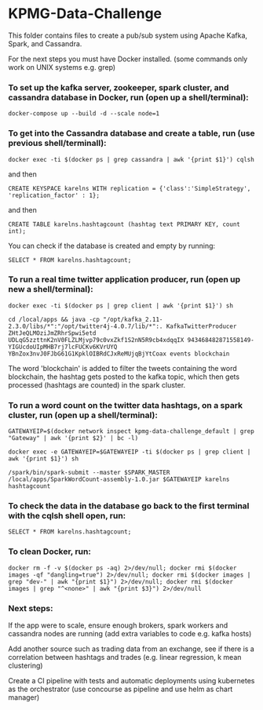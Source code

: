 # KPMG-Data-Challenge

This folder contains files to create a pub/sub system using Apache Kafka, Spark, and Cassandra.

For the next steps you must have Docker installed. (some commands only work on UNIX systems e.g. grep)

### To set up the kafka server, zookeeper, spark cluster, and cassandra database in Docker, run (open up a shell/terminal):

```docker-compose up --build -d --scale node=1```

### To get into the Cassandra database and create a table, run (use previous shell/terminall):

```docker exec -ti $(docker ps | grep cassandra | awk '{print $1}') cqlsh``` 

and then

```CREATE KEYSPACE karelns WITH replication = {'class':'SimpleStrategy', 'replication_factor' : 1};```

and then

```CREATE TABLE karelns.hashtagcount (hashtag text PRIMARY KEY, count int);```

You can check if the database is created and empty by running:

```SELECT * FROM karelns.hashtagcount;```

### To run a real time twitter application producer, run (open up new a shell/terminal):

```docker exec -ti $(docker ps | grep client | awk '{print $1}') sh```

```cd /local/apps && java -cp "/opt/kafka_2.11-2.3.0/libs/*":"/opt/twitter4j-4.0.7/lib/*":. KafkaTwitterProducer ZHtJeQLMOziJmZRhrSpwi5etd UDLqG5zzttnK2nV0FLZLMjvp79c0vxZkf1S2nN5R9cb4xdqqIX 943468482871558149-YIGUcdoUIpMHB7rj7lcFUCKv6KVrUYQ YBnZox3nvJ0FJbG61G1KpklOIBRdCJxReMUjqBjYtCoax events blockchain```

The word 'blockchain' is added to filter the tweets containing the word blockchain, the hashtag gets posted to the kafka topic, which then gets processed (hashtags are counted) in the spark cluster.

### To run a word count on the twitter data hashtags, on a spark cluster, run (open up a shell/terminal):

```GATEWAYEIP=$(docker network inspect kpmg-data-challenge_default | grep "Gateway" | awk '{print $2}' | bc -l)```

```docker exec -e GATEWAYEIP=$GATEWAYEIP -ti $(docker ps | grep client | awk '{print $1}') sh```

```/spark/bin/spark-submit --master $SPARK_MASTER /local/apps/SparkWordCount-assembly-1.0.jar $GATEWAYEIP karelns hashtagcount``` 

### To check the data in the database go back to the first terminal with the cqlsh shell open, run:

```SELECT * FROM karelns.hashtagcount;```

### To clean Docker, run:

```docker rm -f -v $(docker ps -aq) 2>/dev/null; docker rmi $(docker images -qf "dangling=true") 2>/dev/null; docker rmi $(docker images | grep "dev-" | awk "{print $1}") 2>/dev/null; docker rmi $(docker images | grep "^<none>" | awk "{print $3}") 2>/dev/null```

### Next steps:

If the app were to scale, ensure enough brokers, spark workers and cassandra nodes are running (add extra variables to code e.g. kafka hosts)

Add another source such as trading data from an exchange, see if there is a correlation between hashtags and trades (e.g. linear regression, k mean clustering)

Create a CI pipeline with tests and automatic deployments using kubernetes as the orchestrator (use concourse as pipeline and use helm as chart manager)
